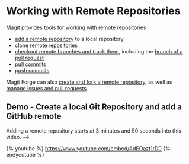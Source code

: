 # Working with Remote Repositories

Magit provides tools for working with remote repositories

* [add a remote repository](add-remote.md) to a local repository
* [clone remote repositories](clone.md)
* [checkout remote branches and track them](checkout-remote-branch.md), including the [branch of a pull request](try-pull-requests.md)
* [pull commits](pull-changes.md)
* [push commits](push-changes.md)

Magit Forge can also [create and fork a remote repository](../forge/forks.md), as well as [manage issues and pull requests](../forge/).


## Demo - Create a local Git Repository and add a GitHub remote

Adding a remote repository starts at 3 minutes and 50 seconds into this video. -->

{% youtube %}
https://www.youtube.com/embed/AdEOazt1rD0
{% endyoutube %}
